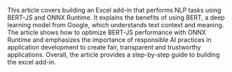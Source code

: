 This article covers building an Excel add-in that performs NLP tasks using BERT-JS and ONNX Runtime. It explains the benefits of using BERT, a deep learning model from Google, which understands text context and meaning. The article shows how to optimize BERT-JS performance with ONNX Runtime and emphasizes the importance of responsible AI practices in application development to create fair, transparent and trustworthy applications.  Overall, the article provides a step-by-step guide to building the excel add-in.